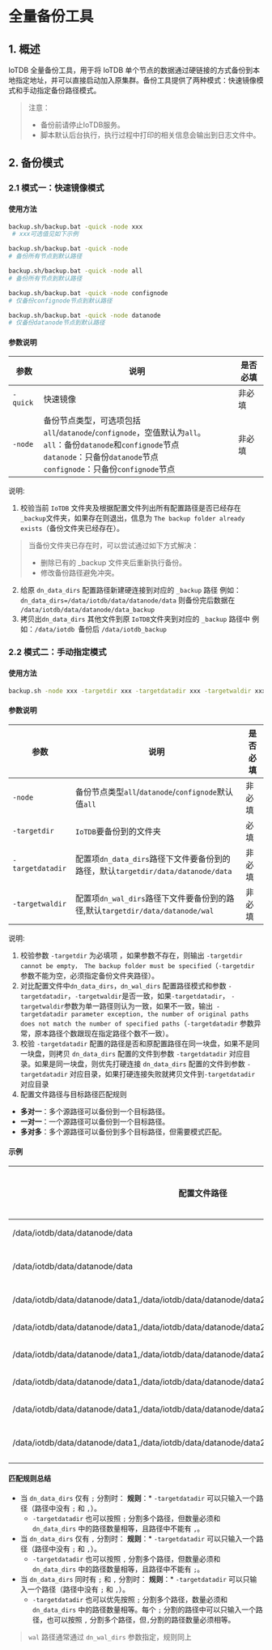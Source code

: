 <!--

    Licensed to the Apache Software Foundation (ASF) under one
    or more contributor license agreements.  See the NOTICE file
    distributed with this work for additional information
    regarding copyright ownership.  The ASF licenses this file
    to you under the Apache License, Version 2.0 (the
    "License"); you may not use this file except in compliance
    with the License.  You may obtain a copy of the License at
    
        http://www.apache.org/licenses/LICENSE-2.0
    
    Unless required by applicable law or agreed to in writing,
    software distributed under the License is distributed on an
    "AS IS" BASIS, WITHOUT WARRANTIES OR CONDITIONS OF ANY
    KIND, either express or implied.  See the License for the
    specific language governing permissions and limitations
    under the License.

-->

# 全量备份工具

## 1. 概述

IoTDB 全量备份工具，用于将 IoTDB 单个节点的数据通过硬链接的方式备份到本地指定地址，并可以直接启动加入原集群。备份工具提供了两种模式：快速镜像模式和手动指定备份路径模式。

> 注意：
>
> * 备份前请停止IoTDB服务。
> * 脚本默认后台执行，执行过程中打印的相关信息会输出到日志文件中。 

## 2. 备份模式

### 2.1 模式一：快速镜像模式

#### 使用方法

```Bash
backup.sh/backup.bat -quick -node xxx  
 # xxx可选值见如下示例

backup.sh/backup.bat -quick -node 
# 备份所有节点到默认路径 

backup.sh/backup.bat -quick -node all 
# 备份所有节点到默认路径 

backup.sh/backup.bat -quick -node confignode 
# 仅备份confignode节点到默认路径

backup.sh/backup.bat -quick -node datanode 
# 仅备份datanode节点到默认路径
```

#### 参数说明

| **参数** | **说明**                                                                                                                                                        | **是否必填** |
| ---------------- |---------------------------------------------------------------------------------------------------------------------------------------------------------------| -------------------- |
| `-quick`   | 快速镜像                                                                                                                                                          | 非必填             |
| `-node`    | 备份节点类型，可选项包括`all`/`datanode`/`confignode`，空值默认为`all`。 <br> `all`：备份`datanode`和`confignode`节点 <br>`datanode`：只备份`datanode`节点 <br> `confignode`：只备份`confignode`节点 | 非必填             |

说明:

1. 校验当前 `IoTDB` 文件夹及根据配置文件列出所有配置路径是否已经存在`_backup`文件夹，如果存在则退出，信息为 `The backup folder already exists`（备份文件夹已经存在）。
> 当备份文件夹已存在时，可以尝试通过如下方式解决：
> * 删除已有的 _backup 文件夹后重新执行备份。
> * 修改备份路径避免冲突。

2. 给原 `dn_data_dirs` 配置路径新建硬连接到对应的 `_backup` 路径 例如：`dn_data_dirs=/data/iotdb/data/datanode/data` 则备份完后数据在 `/data/iotdb/data/datanode/data_backup`
3. 拷贝出`dn_data_dirs` 其他文件到原 `IoTDB`文件夹到对应的 `_backup` 路径中 例如：`/data/iotdb `备份后 `/data/iotdb_backup`

### 2.2 模式二：手动指定模式

#### 使用方法

```Bash
backup.sh -node xxx -targetdir xxx -targetdatadir xxx -targetwaldir xxx
```

#### 参数说明
| **参数**       | **说明**                                                                           | **是否必填** |
| ---------------------- | ------------------------------------------------------------------------------------------ | -------------------- |
| `-node`          | 备份节点类型`all`/`datanode`/`confignode`默认值`all`                     | 非必填             |
| `-targetdir`     | `IoTDB`要备份到的文件夹                                                              | 必填               |
| `-targetdatadir` | 配置项`dn_data_dirs`路径下文件要备份到的路径，默认`targetdir/data/datanode/data` | 非必填             |
| `-targetwaldir`  | 配置项`dn_wal_dirs`路径下文件要备份到的路径,默认`targetdir/data/datanode/wal`    | 非必填             |


说明:

1. 校验参数 `-targetdir` 为必填项 ，如果参数不存在，则输出 `-targetdir cannot be empty， The backup folder must be specified`（`-targetdir` 参数不能为空，必须指定备份文件夹路径）。
2. 对比配置文件中`dn_data_dirs`，`dn_wal_dirs` 配置路径模式和参数 `-targetdatadir`，`-targetwaldir`是否一致，如果`-targetdatadir`， `-targetwaldir`参数为单一路径则认为一致，如果不一致，输出` -targetdatadir parameter exception, the number of original paths does not match the number of specified paths`（`-targetdatadir` 参数异常，原本路径个数跟现在指定路径个数不一致）。
3. 校验 `-targetdatadir` 配置的路径是否和原配置路径在同一块盘，如果不是同一块盘，则拷贝 `dn_data_dirs` 配置的文件到参数 `-targetdatadir` 对应目录。如果是同一块盘，则优先打硬连接 `dn_data_dirs` 配置的文件到参数 `-targetdatadir` 对应目录，如果打硬连接失败就拷贝文件到`-targetdatadir` 对应目录
4. 配置文件路径与目标路径匹配规则

* **多对一**：多个源路径可以备份到一个目标路径。
* **一对一**：一个源路径可以备份到一个目标路径。
* **多对多**：多个源路径可以备份到多个目标路径，但需要模式匹配。

#### 示例

| **配置文件路径**                                  | **参数 `-targetdatadir` 路径**           | **校验结果**            |
|--------------------------------|-----------------------------------------------------------|---------------------|
| /data/iotdb/data/datanode/data                                     | /data/iotdb\_backup/data/datanode/data                                                                                                                          | 一致                  |
| /data/iotdb/data/datanode/data                                                              | /data/iotdb\_backup/data/datanode/data1,/data/iotdb\_backup/data/datanode/data2                                                                                 | 不一致                 |
| /data/iotdb/data/datanode/data1,/data/iotdb/data/datanode/data2                             | /data/iotdb\_backup/data/datanode/data                                                                                                                          | 一致                  |
| /data/iotdb/data/datanode/data1,/data/iotdb/data/datanode/data2                             | /data/iotdb\_backup/data/datanode/data3,/data/iotdb\_backup/data/datanode/data4                                                                                 | 一致                  |
| /data/iotdb/data/datanode/data1,/data/iotdb/data/datanode/data2;/data/iotdb/data/datanode/data3 | /data/iotdb\_backup/data/datanode/data                                                                                                                          | 一致                  |
| /data/iotdb/data/datanode/data1,/data/iotdb/data/datanode/data2;/data/iotdb/data/datanode/data3 | /data/iotdb\_backup/data/datanode/data1;/data/iotdb\_backup/data/datanode/data1                                                                                 | 一致                  |
| /data/iotdb/data/datanode/data1,/data/iotdb/data/datanode/data2;/data/iotdb/data/datanode/data3 | /data/iotdb\_backup/data/datanode/data1,/data/iotdb\_backup/data/datanode/data3;/data/iotdb\_backup/data/datanode/data                                          | 一致                  |
| /data/iotdb/data/datanode/data1,/data/iotdb/data/datanode/data2;/data/iotdb/data/datanode/data3 | /data/iotdb\_backup/data/datanode/data1,/data/iotdb\_backup/data/datanode/data3;/data/iotdb\_backup/data/datanode/data1,/data/iotdb\_backup/data/datanode/data4 | 不一致                 |

#### 匹配规则总结

* 当 `dn_data_dirs` 仅有 `;` 分割时：
  **规则**：* `-targetdatadir` 可以只输入一个路径（路径中没有 `;` 和 `,`）。
    * `-targetdatadir` 也可以按照 `;` 分割多个路径，但数量必须和 `dn_data_dirs` 中的路径数量相等，且路径中不能有 `,`。
* 当 `dn_data_dirs` 仅有 `,` 分割时：
  **规则**：* `-targetdatadir` 可以只输入一个路径（路径中没有 `;` 和 `,`）。
    * `-targetdatadir` 也可以按照 `,` 分割多个路径，但数量必须和 `dn_data_dirs` 中的路径数量相等，且路径中不能有 `;`。
* 当 `dn_data_dirs` 同时有 `;` 和 `,` 分割时：
  **规则**：* `-targetdatadir` 可以只输入一个路径（路径中没有 `;` 和 `,`）。
    * `-targetdatadir` 也可以优先按照 `;` 分割多个路径，数量必须和 `dn_data_dirs` 中的路径数量相等。每个 `;` 分割的路径中可以只输入一个路径，也可以按照 `,` 分割多个路径，但`,`分割的路径数量必须相等。

> `wal` 路径通常通过 `dn_wal_dirs` 参数指定，规则同上

